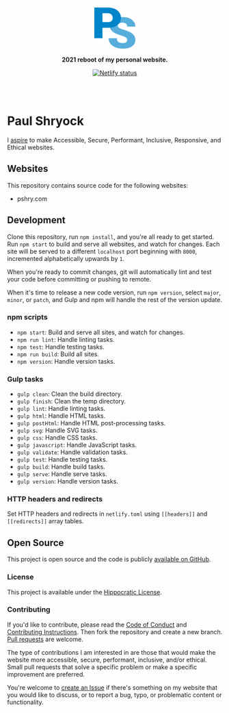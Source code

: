 <div align="center">
  <p><img src="https://raw.githubusercontent.com/paulshryock/paul-shryock/main/src/pshry.com/assets/img/logos/ps-monogram-2021-4c.svg" alt="Paul Shryock" width="96" height="96"></p>
	<p><strong>2021 reboot of my personal website.</strong></p>
	<p><a href="https://app.netlify.com/sites/pshry-com/deploys"><img src="https://api.netlify.com/api/v1/badges/99675821-ec9f-46d6-a6b4-c47a0104b756/deploy-status" alt="Netlify status"></a></p>
	<br /><br />
</div>

# Paul Shryock

I [aspire][aspire] to make Accessible, Secure, Performant, Inclusive, Responsive, and Ethical websites.

## Websites

This repository contains source code for the following websites:

- pshry.com

## Development

Clone this repository, run `npm install`, and you're all ready to get started. Run `npm start` to build and serve all websites, and watch for changes. Each site will be served to a different `localhost` port beginning with `8000`, incremented alphabetically upwards by `1`.

When you're ready to commit changes, git will automatically lint and test your code before committing or pushing to remote.

When it's time to release a new code version, run `npm version`, select `major`, `minor`, or `patch`, and Gulp and npm will handle the rest of the version update.

### npm scripts

- `npm start`: Build and serve all sites, and watch for changes.
- `npm run lint`: Handle linting tasks.
- `npm test`: Handle testing tasks.
- `npm run build`: Build all sites.
- `npm version`: Handle version tasks.

### Gulp tasks

- `gulp clean`: Clean the build directory.
- `gulp finish`: Clean the temp directory.
- `gulp lint`: Handle linting tasks.
- `gulp html`: Handle HTML tasks.
- `gulp postHtml`: Handle HTML post-processing tasks.
- `gulp svg`: Handle SVG tasks.
- `gulp css`: Handle CSS tasks.
- `gulp javascript`: Handle JavaScript tasks.
- `gulp validate`: Handle validation tasks.
- `gulp test`: Handle testing tasks.
- `gulp build`: Handle build tasks.
- `gulp serve`: Handle serve tasks.
- `gulp version`: Handle version tasks.

### HTTP headers and redirects

Set HTTP headers and redirects in `netlify.toml` using `[[headers]]` and `[[redirects]]` array tables.


## Open Source

This project is open source and the code is publicly [available on GitHub][github-repo].

### License

This project is available under the [Hippocratic License][license].

### Contributing

If you'd like to contribute, please read the [Code of Conduct][code-of-conduct] and [Contributing Instructions][contributing]. Then fork the repository and create a new branch. [Pull requests][github-pull-requests] are welcome.

The type of contributions I am interested in are those that would make the website more accessible, secure, performant, inclusive, and/or ethical. Small pull requests that solve a specific problem or make a specific improvement are preferred.

You're welcome to [create an Issue][github-create-issue] if there's something on my website that you would like to discuss, or to report a bug, typo, or problematic content or functionality.

[netlify-status]: https://api.netlify.com/api/v1/badges/99675821-ec9f-46d6-a6b4-c47a0104b756/deploy-status
[netlify-deploys]: https://app.netlify.com/sites/pshry-com/deploys
[aspire]: https://www.filamentgroup.com/lab/aspire/
[github-repo]: https://github.com/paulshryock/paul-shryock
[license]: https://firstdonoharm.dev/
[code-of-conduct]: blob/main/CODE_OF_CONDUCT.md
[contributing]: blob/main/CONTRIBUTING.md
[github-pull-requests]: https://github.com/paulshryock/paul-shryock/pulls
[github-create-issue]: https://github.com/paulshryock/paul-shryock/issues/new/choose

